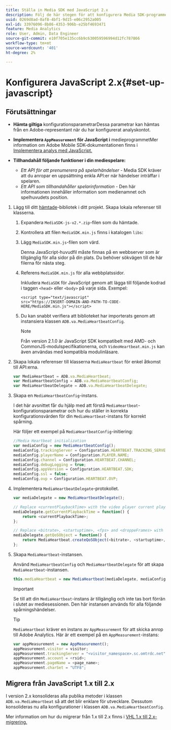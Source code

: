 ```yaml
---
title: Ställa in Media SDK med JavaScript 2.x
description: Följ de här stegen för att konfigurera Media SDK-programmet på JavaScript 2.x.
uuid: 0269d8ad-0af8-4bf1-9d15-e06c2952a005
exl-id: 33976096-8b86-4353-906b-e25bf4693471
feature: Media Analytics
role: User, Admin, Data Engineer
source-git-commit: e10f705e135cc6b9c630059596994d12fc787866
workflow-type: tm+mt
source-wordcount: '401'
ht-degree: 2%

---
```


# Konfigurera JavaScript 2.x{#set-up-javascript}

## Förutsättningar

* **Hämta giltiga**
konfigurationsparametrarDessa parametrar kan hämtas från en Adobe-representant när du har konfigurerat analyskontot.
* **Implementera  `AppMeasurement` för JavaScript i**
medieprogrammetMer information om Adobe Mobile SDK-dokumentationen finns i  [Implementera analys med JavaScript.](https://experienceleague.adobe.com/docs/analytics/implementation/js/overview.html)

* **Tillhandahåll följande funktioner i din mediespelare:**

   * *Ett API för att prenumerera på spelarhändelser*  - Media SDK kräver att du anropar en uppsättning enkla API:er när händelser inträffar i spelaren.
   * *Ett API som tillhandahåller spelarinformation*  - Den här informationen innehåller information som medienamnet och spelhuvudets position.

1. Lägg till ditt [hämtade](/help/sdk-implement/download-sdks.md#download-2x-sdks)-bibliotek i ditt projekt. Skapa lokala referenser till klasserna.

   1. Expandera `MediaSDK-js-v2.*.zip`-filen som du hämtade.
   1. Kontrollera att filen `MediaSDK.min.js` finns i katalogen `libs`:

   1. Lägg `MediaSDK.min.js`-filen som värd.

      Denna JavaScript-huvudfil måste finnas på en webbserver som är tillgänglig för alla sidor på din plats. Du behöver sökvägen till de här filerna för nästa steg.

   1. Referens `MediaSDK.min.js` för alla webbplatssidor.

      Inkludera `MediaSDK` för JavaScript genom att lägga till följande kodrad i taggen `<head>` eller `<body>` på varje sida. Exempel:

      ```
      <script type="text/javascript"
      src="https://INSERT-DOMAIN-AND-PATH-TO-CODE-HERE/MediaSDK.min.js"></script>
      ```

   1. Du kan snabbt verifiera att biblioteket har importerats genom att instansiera klassen `ADB.va.MediaHeartbeatConfig`.

      >[!NOTE]
      >
      >Från version 2.1.0 är JavaScript SDK kompatibelt med AMD- och CommonJS-modulspecifikationerna, och `VideoHeartbeat.min.js` kan även användas med kompatibla modulinläsare.

1. Skapa lokala referenser till klasserna `MediaHeartbeat` för enkel åtkomst till API:erna.

   ```js
   var MediaHeartbeat = ADB.va.MediaHeartbeat;
   var MediaHeartbeatConfig = ADB.va.MediaHeartbeatConfig;
   var MediaHeartbeatDelegate = ADB.va.MediaHeartbeatDelegate;
   ```

1. Skapa en `MediaHeartbeatConfig`-instans.

   I det här avsnittet får du hjälp med att förstå `MediaHeartbeat`-konfigurationsparametrar och hur du ställer in korrekta konfigurationsvärden för din `MediaHeartbeat`-instans för korrekt spårning.

   Här följer ett exempel på `MediaHeartbeatConfig`-initiering:

   ```js
   //Media Heartbeat initialization
   var mediaConfig = new MediaHeartbeatConfig();
   mediaConfig.trackingServer = Configuration.HEARTBEAT.TRACKING_SERVER;
   mediaConfig.playerName = Configuration.PLAYER.NAME;
   mediaConfig.channel = Configuration.HEARTBEAT.CHANNEL;
   mediaConfig.debugLogging = true;
   mediaConfig.appVersion = Configuration.HEARTBEAT.SDK;
   mediaConfig.ssl = false;
   mediaConfig.ovp = Configuration.HEARTBEAT.OVP;
   ```

1. Implementera `MediaHeartbeatDelegate`-protokollet.

   ```js
   var mediaDelegate = new MediaHeartbeatDelegate();
   
   // Replace <currentPlaybackTime> with the video player current playback time
   mediaDelegate.getCurrentPlaybackTime = function() {
       return <currentPlaybackTime>;
   };
   
   // Replace <bitrate>, <startuptime>, <fps> and <droppeFrames> with the current playback QoS values.  
   mediaDelegate.getQoSObject = function() {
       return MediaHeartbeat.createQoSObject(<bitrate>, <startuptime>, <fps>, <droppedFrames>);
   };
   ```

1. Skapa `MediaHeartbeat`-instansen.

   Använd `MediaHeartbeatConfig` och `MediaHeartbeatDelegate` för att skapa `MediaHeartbeat`-instansen.

   ```js
   this.mediaHeartbeat = new MediaHeartbeat(mediaDelegate, mediaConfig, appMeasurement);
   ```

   >[!IMPORTANT]
   >
   >Se till att din `MediaHeartbeat`-instans är tillgänglig och inte tas bort förrän i slutet av mediesessionen. Den här instansen används för alla följande spårningshändelser.

   >[!TIP]
   >
   >`MediaHeartbeat` kräver en instans av  `AppMeasurement` för att skicka anrop till Adobe Analytics. Här är ett exempel på en `AppMeasurement`-instans:

   ```js
   var appMeasurement = new AppMeasurement();
   appMeasurement.visitor = visitor;
   appMeasurement.trackingServer = "<visitor_namespace>.sc.omtrdc.net";
   appMeasurement.account = <rsid>;
   appMeasurement.pageName = <page_name>;
   appMeasurement.charSet = "UTF­8";
   ```

## Migrera från JavaScript 1.x till 2.x

I version 2.x konsolideras alla publika metoder i klassen `ADB.va.MediaHeartbeat` så att det blir enklare för utvecklare. Dessutom konsolideras nu alla konfigurationer i klassen `ADB.va.MediaHeartbeatConfig`.

Mer information om hur du migrerar från 1.x till 2.x finns i [VHL 1.x till 2.x-migrering.](/help/sdk-implement/va-1x-to-2x/mig-1x-2x-overview.md)
